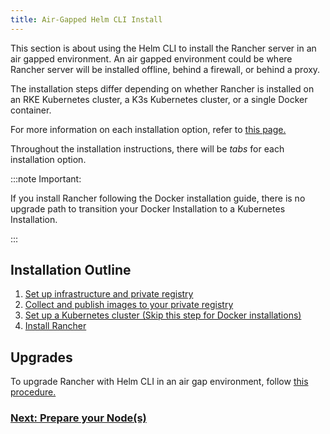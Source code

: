 ```yaml
---
title: Air-Gapped Helm CLI Install
---
```


This section is about using the Helm CLI to install the Rancher server in an air gapped environment. An air gapped environment could be where Rancher server will be installed offline, behind a firewall, or behind a proxy.

The installation steps differ depending on whether Rancher is installed on an RKE Kubernetes cluster, a K3s Kubernetes cluster, or a single Docker container.

For more information on each installation option, refer to [this page.](installation-and-upgrade.md)

Throughout the installation instructions, there will be _tabs_ for each installation option.

:::note Important:

If you install Rancher following the Docker installation guide, there is no upgrade path to transition your Docker Installation to a Kubernetes Installation.

:::

## Installation Outline

1. [Set up infrastructure and private registry](../getting-started/installation-and-upgrade/other-installation-methods/air-gapped-helm-cli-install/infrastructure-private-registry.md)
2. [Collect and publish images to your private registry](../getting-started/installation-and-upgrade/other-installation-methods/air-gapped-helm-cli-install/publish-images.md)
3. [Set up a Kubernetes cluster (Skip this step for Docker installations)](../getting-started/installation-and-upgrade/other-installation-methods/air-gapped-helm-cli-install/install-kubernetes.md)
4. [Install Rancher](../getting-started/installation-and-upgrade/other-installation-methods/air-gapped-helm-cli-install/install-rancher-ha.md)

## Upgrades

To upgrade Rancher with Helm CLI in an air gap environment, follow [this procedure.](../getting-started/installation-and-upgrade/install-upgrade-on-a-kubernetes-cluster/upgrades.md)

### [Next: Prepare your Node(s)](../getting-started/installation-and-upgrade/other-installation-methods/air-gapped-helm-cli-install/infrastructure-private-registry.md)
